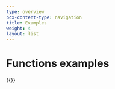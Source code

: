 ```yaml
---
type: overview
pcx-content-type: navigation
title: Examples
weight: 4
layout: list
---
```


# Functions examples


{{<directory-listing>}}
